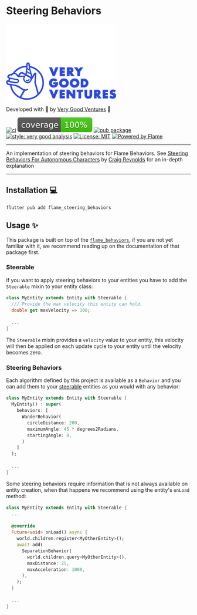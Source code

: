 # Steering Behaviors

[![Very Good Ventures][logo_white]][very_good_ventures_link_dark]
[![Very Good Ventures][logo_black]][very_good_ventures_link_light]

Developed with 💙 by [Very Good Ventures][very_good_ventures_link] 🦄

[![ci][ci_badge]][ci_link]
[![coverage][coverage_badge]][ci_link]
[![pub package][pub_badge]][pub_link]
[![style: very good analysis][very_good_analysis_badge]][very_good_analysis_link]
[![License: MIT][license_badge]][license_link]
[![Powered by Flame][flame_badge_link]]([flame_link])

---

An implementation of steering behaviors for Flame Behaviors. 
See [Steering Behaviors For Autonomous Characters](https://www.red3d.com/cwr/steer/) by 
[Craig Reynolds](https://www.red3d.com/cwr/) for an in-depth explanation

---

## Installation 💻

```
flutter pub add flame_steering_behaviors
```

## Usage ✨

This package is built on top of the [`flame_behaviors`](https://pub.dev/packages/flame_behaviors), if you are not yet familiar with it, we recommend reading up on the documentation of that package first.

### Steerable

If you want to apply steering behaviors to your entities you have to add the `Steerable` mixin to your entity class:

```dart
class MyEntity extends Entity with Steerable {
  /// Provide the max velocity this entity can hold.
  double get maxVelocity => 100;

  ...
}
```

The `Steerable` mixin provides a `velocity` value to your entity, this velocity will then be applied on each update cycle to your entity until the velocity becomes zero.

### Steering Behaviors

Each algorithm defined by this project is available as a `Behavior` and you can add them to your [steerable](#steerable) entities as you would with any behavior:

```dart
class MyEntity extends Entity with Steerable {
  MyEntity() : super(
    behaviors: [
      WanderBehavior(
        circleDistance: 200,
        maximumAngle: 45 * degrees2Radians,
        startingAngle: 0,
      )
    ]
  );

  ...
}
```

Some steering behaviors require information that is not always available on entity creation, when that happens we recommend using the entity's `onLoad` method:

```dart
class MyEntity extends Entity with Steerable {
  ...

  @override
  Future<void> onLoad() async {
    world.children.register<MyOtherEntity>();
    await add(
      SeparationBehavior(
        world.children.query<MyOtherEntity>(),
        maxDistance: 25,
        maxAcceleration: 1000,
      ),
    );
  }

  ...
}
```

[ci_badge]: https://github.com/VeryGoodOpenSource/flame_behaviors/workflows/flame_steering_behaviors/badge.svg
[ci_link]: https://github.com/VeryGoodOpenSource/flame_behaviors/actions
[coverage_badge]: https://raw.githubusercontent.com/VeryGoodOpenSource/flame_behaviors/main/coverage_badge.svg
[license_badge]: https://img.shields.io/badge/license-MIT-blue.svg
[license_link]: https://opensource.org/licenses/MIT
[logo_black]: https://raw.githubusercontent.com/VGVentures/very_good_brand/main/styles/README/vgv_logo_black.png#gh-light-mode-only
[logo_white]: https://raw.githubusercontent.com/VGVentures/very_good_brand/main/styles/README/vgv_logo_white.png#gh-dark-mode-only
[pub_badge]: https://img.shields.io/pub/v/flame_steering_behaviors.svg
[pub_link]: https://pub.dartlang.org/packages/flame_steering_behaviors
[very_good_analysis_badge]: https://img.shields.io/badge/style-very_good_analysis-B22C89.svg
[very_good_analysis_link]: https://pub.dev/packages/very_good_analysis
[very_good_ventures_link]: https://verygood.ventures/?utm_source=github&utm_medium=banner&utm_campaign=CLI
[very_good_ventures_link_dark]: https://verygood.ventures/?utm_source=github&utm_medium=banner&utm_campaign=CLI#gh-dark-mode-only
[very_good_ventures_link_light]: https://verygood.ventures/?utm_source=github&utm_medium=banner&utm_campaign=CLI#gh-light-mode-only
[flame_badge_link]: https://img.shields.io/badge/Powered%20by-%F0%9F%94%A5-orange.svg
[flame_link]: https://flame-engine.org
